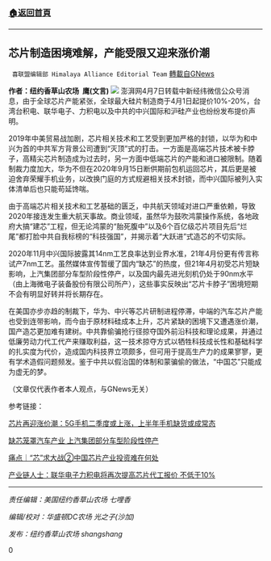 ###  [:house:返回首頁](https://github.com/ourhimalayas/txt)
---

## 芯片制造困境难解，产能受限又迎来涨价潮
` 喜联盟编辑部 Himalaya Alliance Editorial Team` [轉載自GNews](https://gnews.org/zh-hans/1061520/)

**作者：纽约香草山农场  鹰(文言)**
![]()![](https://gnews.org/wp-content/uploads/2021/04/图片1-8.png)
澎湃网4月7日转载中新经纬微信公众号消息，由于全球芯片产能紧张，全球最大硅片制造商于4月1日起提价10%-20%，台湾台积电、联华电子、力积电以及中共的中兴国际和沪硅产业也纷纷发布提价声明。

2019年中美贸易战加剧，芯片相关技术和工艺受到更加严格的封锁，以华为和中兴为首的中共军方背景公司遭到“灭顶”式的打击。一方面是高端芯片技术被卡脖子，高精尖芯片制造成为过去时，另一方面中低端芯片的产能和进口被限制。随着制裁力度加大，华为不但在2020年9月15日断供期前包机运回芯片，其后更是被迫舍弃荣耀手机业务，以改换门庭的方式规避相关技术封锁，而中兴国际被列入实体清单后也只能苟延馋喘。

由于高端芯片相关技术和工艺基础的匮乏，中共航天领域对进口严重依赖，导致2020年接连发生重大航天事故。商业领域，虽然华为鼓吹鸿蒙操作系统，各地政府大搞“建芯”工程，但无论鸿蒙的“胎死腹中”以及6个百亿级芯片项目先后“烂尾”都打脸中共自我标榜的“科技强国”，并揭示着“大跃进”式造芯的不切实际。

2020年11月中兴国际披露其14nm工艺良率达到业界水准，21年4月份更有传言称试产7nm工艺。虽然媒体宣传暂缓了国内“缺芯”的热度，但21年4月初受芯片短缺影响，上汽集团部分车型阶段性停产，以及国内最先进光刻机仍处于90nm水平（由上海微电子装备股份有限公司所产），这些事实反映出“芯片卡脖子”困境短期不会有明显好转并将长期存在。

在美国亦步亦趋的制裁下，华为、中兴等芯片研制进程停滞，中端的汽车芯片产能也受到连带影响，而今由于原材料硅成本上升，芯片紧缺的困境下又遭遇涨价潮，国产造芯更加难有建树。中共靠偷骗抢行径掠夺国外前沿科技和理论成果，并通过低廉劳动力代工代产来赚取利益，这一技术掠夺方式以牺牲科技成长性和基础科学的扎实度为代价，造成国内科技界立项颇多，但可用于提高生产力的成果寥寥，更有学术造假问题频发。鉴于中共以假治国的体制和蒙骗偷的做法，“中国芯”只能成为虚无的梦。

（文章仅代表作者本人观点，与GNews无关）

参考链接：

[芯片再迎涨价潮：5G手机二季度或上涨，上半年手机缺货或成常态](https://www.thepaper.cn/newsDetail_forward_12081799)

[缺芯笼罩汽车产业 上汽集团部分车型阶段性停产](https://news.sina.com.cn/c/2021-04-07/doc-ikmxzfmk5387394.shtml)

[痛点｜“芯”求大战②中国芯片产业投资难在何处](https://www.thepaper.cn/newsDetail_forward_10021266)

[产业链人士：联华电子力积电将再次提高芯片代工报价 不低于10%](https://finance.sina.com.cn/tech/2021-03-31/doc-ikmxzfmi9871849.shtml)

* * *

*责任编辑：美国纽约香草山农场 七哩香*

*编辑/校对：华盛顿DC农场 光之子(沙加)*

*发布：纽约香草山农场 shangshang*

0
